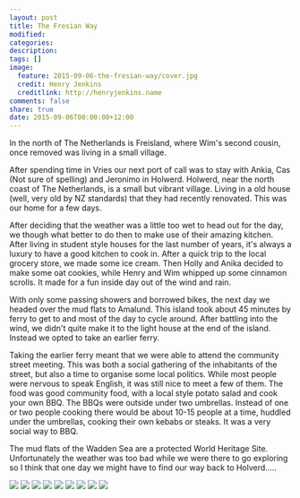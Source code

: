 ```yaml
---
layout: post
title: The Fresian Way
modified:
categories: 
description:
tags: []
image:
  feature: 2015-09-06-the-fresian-way/cover.jpg
  credit: Henry Jenkins
  creditlink: http://henryjenkins.name
comments: false
share: true
date: 2015-09-06T00:00:00+12:00
---
```


In the north of The Netherlands is Freisland, where Wim's second cousin, once
removed was living in a small village.

After spending time in Vries our next port of call was to stay with Ankia,
Cas (Not sure of spelling) and Jeronimo in Holwerd. Holwerd, near the
north coast of The Netherlands, is a small but vibrant village. Living in a
old house (well, very old by NZ standards) that they had recently renovated.
This was our home for a few days.

After deciding that the weather was a little too wet to head out for the day,
we though what better to do then to make use of their amazing kitchen.
After living in student style houses for the last number of years, it's
always a luxury to have a good kitchen to cook in. After a quick trip to the
local grocery store, we made some ice cream. Then Holly and Anika decided to
make some oat cookies, while Henry and Wim whipped up some cinnamon scrolls. It
made for a fun inside day out of the wind and rain.

With only some passing showers and borrowed bikes, the next day we headed over
the mud flats to Amalund. This island took about 45 minutes by ferry to get to
and most of the day to cycle around. After battling into the wind, we didn't
quite make it to the light house at the end of the island. Instead we opted to
take an earlier ferry.

Taking the earlier ferry meant that we were able to attend the community street
meeting. This was both a social gathering of the inhabitants of the street, but
also a time to organise some local politics. While most people were nervous to
speak English, it was still nice to meet a few of them. The food was good
community food, with a local style potato salad and cook your own BBQ. The BBQs
were outside under two umbrellas. Instead of one or two people cooking there would
be about 10-15 people at a time, huddled under the umbrellas, cooking their own 
kebabs or steaks. It was a very social way to BBQ.

The mud flats of the Wadden Sea are a protected World Heritage Site.
Unfortunately the weather was too bad while we were there to go exploring
so I think that one day we might have to find our way back to Holverd.....

<img src="/images/2015-09-06-the-fresian-way/IMG_20150905_155002.jpg">

<img src="/images/2015-09-06-the-fresian-way/IMG_20150903_160051.jpg">

<img src="/images/2015-09-06-the-fresian-way/IMG_20150905_203741.jpg">

<img src="/images/2015-09-06-the-fresian-way/IMG_20150905_132251.jpg">

<img src="/images/2015-09-06-the-fresian-way/IMG_20150904_180933.jpg">

<img src="/images/2015-09-06-the-fresian-way/IMG_20150905_132120.jpg">

<img src="/images/2015-09-06-the-fresian-way/IMG_20150905_114320.jpg">

<img src="/images/2015-09-06-the-fresian-way/IMG_20150904_190340.jpg">

<img src="/images/2015-09-06-the-fresian-way/IMG_20150905_100202.jpg">


